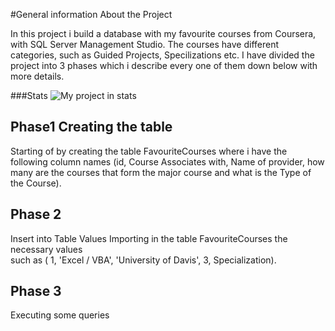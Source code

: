 #General information About the Project
<p>In this project i build a database with my favourite courses from Coursera, 
with SQL Server Management Studio. The courses have different categories, 
such as Guided Projects, Specilizations etc. I have divided the project into 
3 phases which i describe every one of them down below with more details.

###Stats
![My project in stats](https://user-images.githubusercontent.com/47696240/97477537-6ce9a500-1958-11eb-91eb-95bc744bdfee.png)

## Phase1 Creating  the table 

Starting of by creating the table FavouriteCourses where i have the following 
column names (id, Course Associates with, Name of provider, how many 
are the courses that form the major course and what is the Type of the Course).

## Phase 2
  
  Insert into Table Values
Importing in the table FavouriteCourses the necessary values <br>
such as ( 1, 'Excel / VBA', 'University of Davis', 3, Specialization). </p>

## Phase 3
Executing some queries


